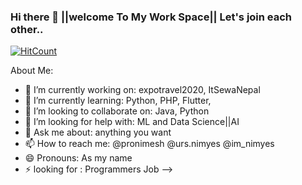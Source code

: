 ### Hi there 👋 ||welcome To My Work Space|| Let's join each other..

[![HitCount](http://hits.dwyl.com/crnimesh/crnimesh.svg)](http://hits.dwyl.com/crnimesh/crnimesh)

About Me:

- 🔭 I’m currently working on: expotravel2020, ItSewaNepal
- 🌱 I’m currently learning: Python, PHP, Flutter,
- 👯 I’m looking to collaborate on: Java, Python
- 🤔 I’m looking for help with: ML and Data Science||AI
- 💬 Ask me about: anything you want
- 📫 How to reach me: @pronimesh @urs.nimyes @im_nimyes
- 😄 Pronouns: As my name
- ⚡ looking for : Programmers Job
-->
